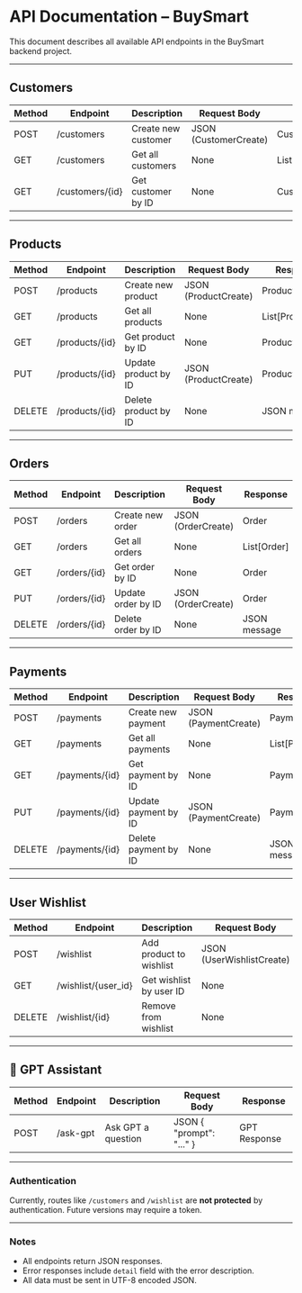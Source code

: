 # API Documentation – BuySmart

This document describes all available API endpoints in the BuySmart backend project.

---

## Customers

| Method | Endpoint          | Description            | Request Body       | Response      |
|--------|------------------|------------------------|-------------------|--------------|
| POST   | /customers        | Create new customer    | JSON (CustomerCreate) | CustomerOut |
| GET    | /customers        | Get all customers      | None              | List[CustomerOut] |
| GET    | /customers/{id}   | Get customer by ID     | None              | CustomerOut  |

---

## Products

| Method | Endpoint           | Description            | Request Body       | Response      |
|--------|-------------------|------------------------|-------------------|--------------|
| POST   | /products          | Create new product     | JSON (ProductCreate) | ProductOut |
| GET    | /products          | Get all products       | None              | List[ProductOut] |
| GET    | /products/{id}     | Get product by ID      | None              | ProductOut |
| PUT    | /products/{id}     | Update product by ID   | JSON (ProductCreate) | ProductOut |
| DELETE | /products/{id}     | Delete product by ID   | None              | JSON message |

---

## Orders

| Method | Endpoint         | Description            | Request Body       | Response      |
|--------|-----------------|------------------------|-------------------|--------------|
| POST   | /orders          | Create new order       | JSON (OrderCreate) | Order |
| GET    | /orders          | Get all orders         | None              | List[Order] |
| GET    | /orders/{id}     | Get order by ID        | None              | Order |
| PUT    | /orders/{id}     | Update order by ID     | JSON (OrderCreate) | Order |
| DELETE | /orders/{id}     | Delete order by ID     | None              | JSON message |

---

## Payments

| Method | Endpoint         | Description            | Request Body       | Response      |
|--------|-----------------|------------------------|-------------------|--------------|
| POST   | /payments        | Create new payment     | JSON (PaymentCreate) | Payment |
| GET    | /payments        | Get all payments       | None              | List[Payment] |
| GET    | /payments/{id}   | Get payment by ID      | None              | Payment |
| PUT    | /payments/{id}   | Update payment by ID   | JSON (PaymentCreate) | Payment |
| DELETE | /payments/{id}   | Delete payment by ID   | None              | JSON message |

---

## User Wishlist

| Method | Endpoint            | Description               | Request Body       | Response      |
|--------|--------------------|---------------------------|-------------------|--------------|
| POST   | /wishlist           | Add product to wishlist   | JSON (UserWishlistCreate) | UserWishlist |
| GET    | /wishlist/{user_id} | Get wishlist by user ID   | None              | List[UserWishlist] |
| DELETE | /wishlist/{id}      | Remove from wishlist      | None              | JSON message |

---

## 🤖 GPT Assistant

| Method | Endpoint     | Description            | Request Body       | Response      |
|--------|-------------|------------------------|-------------------|--------------|
| POST   | /ask-gpt     | Ask GPT a question      | JSON { "prompt": "..." } | GPT Response |

---

### Authentication
Currently, routes like `/customers` and `/wishlist` are **not protected** by authentication. Future versions may require a token.

---

### Notes
- All endpoints return JSON responses.
- Error responses include `detail` field with the error description.
- All data must be sent in UTF-8 encoded JSON.
